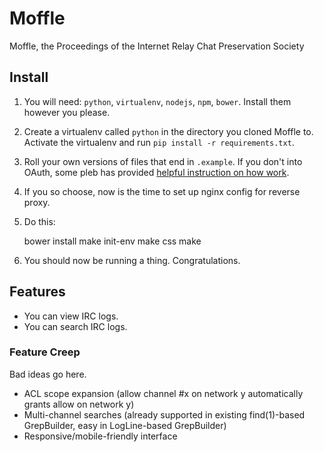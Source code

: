 # Moffle

Moffle, the Proceedings of the Internet Relay Chat Preservation Society

## Install

  1. You will need: ``python``, ``virtualenv``, ``nodejs``, ``npm``, ``bower``. Install them however you please.
  2. Create a virtualenv called ``python`` in the directory you cloned Moffle to. Activate the virtualenv and run ``pip install -r requirements.txt``.
  3. Roll your own versions of files that end in ``.example``. If you don't into OAuth, some pleb has provided [helpful instruction on how work](https://github.com/kennydo/irc-log-viewer/blob/master/README.rst).
  4. If you so choose, now is the time to set up nginx config for reverse proxy.
  5. Do this:

        bower install
        make init-env
        make css
        make

  6. You should now be running a thing. Congratulations.

## Features

  * You can view IRC logs.
  * You can search IRC logs.

### Feature Creep

Bad ideas go here.

  * ACL scope expansion (allow channel #x on network y automatically grants allow on network y)
  * Multi-channel searches (already supported in existing find(1)-based GrepBuilder, easy in LogLine-based GrepBuilder)
  * Responsive/mobile-friendly interface

